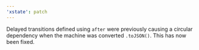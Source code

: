 ```yaml
---
'xstate': patch
---
```


Delayed transitions defined using `after` were previously causing a circular dependency when the machine was converted `.toJSON()`. This has now been fixed.
